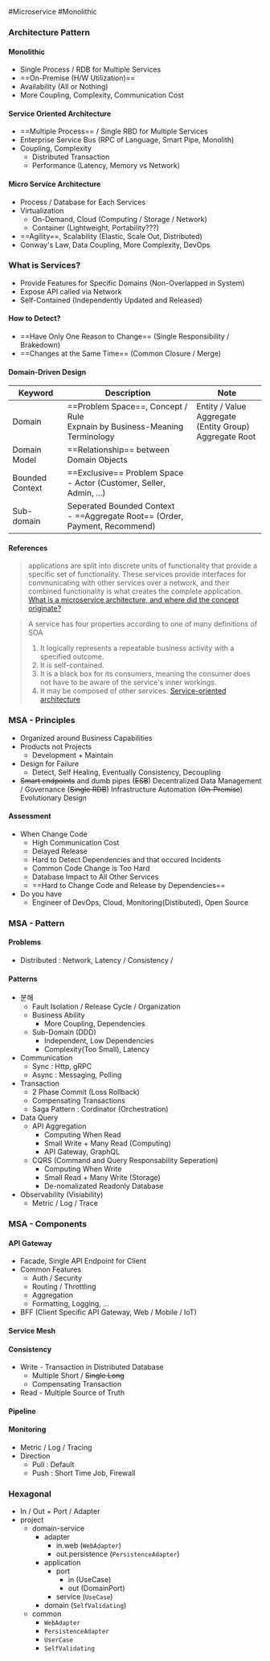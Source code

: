 #Microservice #Monolithic

### Architecture Pattern
#### Monolithic

* Single Process / RDB for Multiple Services
* ==On-Premise (H/W Utilization)==
* Availability (All or Nothing)
* More Coupling, Complexity, Communication Cost
#### Service Oriented Architecture

* ==Multiple Process== / Single RBD for Multiple Services
* Enterprise Service Bus (RPC of Language, Smart Pipe, Monolith)
* Coupling, Complexity
	* Distributed Transaction
	* Performance (Latency, Memory vs Network)
#### Micro Service Architecture

* Process / Database for Each Services
* Virtualization
	* On-Demand, Cloud (Computing / Storage / Network)
	* Container (Lightweight, Portability???)
* ==Agility==, Scalability (Elastic, Scale Out, Distributed)
* Conway's Law, Data Coupling, More Complexity, DevOps
### What is Services?

* Provide Features for Specific Domains (Non-Overlapped in System)
* Expose API called via Network
* Self-Contained (Independently Updated and Released)
#### How to Detect?

* ==Have Only One Reason to Change==  (Single Responsibility / Brakedown)
* ==Changes at the Same Time== (Common Closure / Merge)
#### Domain-Driven Design

| Keyword         | Description                                                                   | Note                                                         |
| --------------- | ----------------------------------------------------------------------------- | ------------------------------------------------------------ |
| Domain          | ==Problem Space==, Concept / Rule<br>Expnain by Business-Meaning Terminology  | Entity / Value<br>Aggregate (Entity Group)<br>Aggregate Root |
| Domain Model    | ==Relationship== between Domain Objects                                       |                                                              |
| Bounded Context | ==Exclusive== Problem Space<br>- Actor (Customer, Seller, Admin, ...)         |                                                              |
| Sub-domain      | Seperated Bounded Context<br>- ==Aggregate Root== (Order, Payment, Recommend) |                                                              |
#### References

>applications are split into discrete units of functionality that provide a specific set of functionality. These services provide interfaces for communicating with other services over a network, and their combined functionality is what creates the complete application.
>[What is a microservice architecture, and where did the concept originate?](https://www.gremlin.com/blog/what-is-a-service)

>A service has four properties according to one of many definitions of SOA
>1. It logically represents a repeatable business activity with a specified outcome.
>2. It is self-contained.
>3. It is a black box for its consumers, meaning the consumer does not have to be aware of the service's inner workings.
>4. It may be composed of other services.
>[Service-oriented architecture](https://en.wikipedia.org/wiki/Service-oriented_architecture)
### MSA - Principles

* Organized around Business Capabilities
* Products not Projects
	* Development + Maintain
* Design for Failure
	* Detect, Self Healing, Eventually Consistency, Decoupling
* ~~Smart endpoints~~ and dumb pipes (~~ESB~~)
  Decentralized Data Management / Governance (~~Single RDB~~)
  Infrastructure Automation (~~On-Premise~~)
  Evolutionary Design
#### Assessment
* When Change Code
	* High Communication Cost
	* Delayed Release
	* Hard to Detect Dependencies and that occured Incidents
	* Common Code Change is Too Hard
	* Database Impact to All Other Services
	* ==Hard to Change Code and Release by Dependencies==
* Do you have
	* Engineer of DevOps, Cloud, Monitoring(Distibuted), Open Source
### MSA - Pattern

#### Problems
* Distributed : Network, Latency / Consistency / 
#### Patterns
* 분해
	* Fault Isolation / Release Cycle / Organization
	* Business Ability
		* More Coupling, Dependencies
	* Sub-Domain (DDD)
		* Independent, Low Dependencies
		* Complexity(Too Small), Latency
* Communication
	* Sync : Http, gRPC
	* Async : Messaging, Polling
* Transaction
	* 2 Phase Commit (Loss Rollback)
	* Compensating Transactions
	* Saga Pattern : Cordinator (Orchestration)
* Data Query
	* API Aggregation
		* Computing When Read
		* Small Write + Many Read (Computing)
		* API Gateway, GraphQL
	* CQRS (Command and Query Responsability Seperation)
		* Computing When Write
		* Small Read + Many Write (Storage)
		* De-nomalizated Readonly Database
* Observability (Visiability)
	* Metric / Log / Trace
### MSA - Components
#### API Gateway
* Facade, Single API Endpoint for Client
* Common Features
	* Auth / Security
	* Routing / Throttling
	* Aggregation
	* Formatting, Logging, ...
* BFF (Client Specific API Gateway, Web / Mobile / IoT)
#### Service Mesh
#### Consistency
* Write - Transaction in Distributed Database
	* Multiple Short / ~~Single Long~~
	* Compensating Transaction
* Read - Multiple Source of Truth
#### Pipeline
#### Monitoring
* Metric / Log / Tracing
* Direction
	* Pull : Default
	* Push : Short Time Job, Firewall
### Hexagonal

* In / Out + Port / Adapter
* project
	* domain-service
		* adapter
			* in.web (`WebAdapter`)
			* out.persistence (`PersistenceAdapter`)
		* application
			* port
				* in (UseCase)
				* out (DomainPort)
			* service (`UseCase`)
		* domain (`SelfValidating`)
	* common
		* `WebAdapter`
		* `PersistenceAdapter`
		* `UserCase`
		* `SelfValidating`